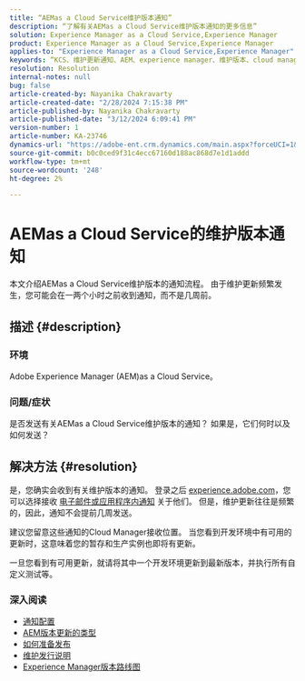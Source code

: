 ```yaml
---
title: “AEMas a Cloud Service维护版本通知”
description: “了解有关AEMas a Cloud Service维护版本通知的更多信息”
solution: Experience Manager as a Cloud Service,Experience Manager
product: Experience Manager as a Cloud Service,Experience Manager
applies-to: "Experience Manager as a Cloud Service,Experience Manager"
keywords: “KCS、维护更新通知、AEM、experience manager、维护版本、cloud manager”
resolution: Resolution
internal-notes: null
bug: false
article-created-by: Nayanika Chakravarty
article-created-date: "2/28/2024 7:15:38 PM"
article-published-by: Nayanika Chakravarty
article-published-date: "3/12/2024 6:09:41 PM"
version-number: 1
article-number: KA-23746
dynamics-url: "https://adobe-ent.crm.dynamics.com/main.aspx?forceUCI=1&pagetype=entityrecord&etn=knowledgearticle&id=9576dbbf-6dd6-ee11-9079-6045bd0065f9"
source-git-commit: b0c0ced9f31c4ecc67160d188ac868d7e1d1addd
workflow-type: tm+mt
source-wordcount: '248'
ht-degree: 2%

---
```


# AEMas a Cloud Service的维护版本通知


本文介绍AEMas a Cloud Service维护版本的通知流程。 由于维护更新频繁发生，您可能会在一两个小时之前收到通知，而不是几周前。

## 描述 {#description}


### 环境

Adobe Experience Manager (AEM)as a Cloud Service。

### 问题/症状

是否发送有关AEMas a Cloud Service维护版本的通知？ 如果是，它们何时以及如何发送？


## 解决方法 {#resolution}


是，您确实会收到有关维护版本的通知。 登录之后 [experience.adobe.com](https://experience.adobe.com)，您可以选择接收 [电子邮件或应用程序内通知](https://experienceleague.adobe.com/docs/experience-manager-cloud-service/content/implementing/using-cloud-manager/notifications.html?lang=en) 关于他们。 但是，维护更新往往是频繁的，因此，通知不会提前几周发送。

建议您留意这些通知的Cloud Manager接收位置。 当您看到开发环境中有可用的更新时，这意味着您的暂存和生产实例也即将有更新。

一旦您看到有可用更新，就请将其中一个开发环境更新到最新版本，并执行所有自定义测试等。

### 深入阅读

- [通知配置](https://experienceleague.adobe.com/docs/experience-manager-cloud-service/content/implementing/using-cloud-manager/notifications.html?lang=en#configuration)
- [AEM版本更新的类型](https://experienceleague.adobe.com/docs/experience-manager-cloud-service/content/implementing/deploying/aem-version-updates.html?lang=en#update-types)
- [如何准备发布](https://experienceleague.adobe.com/docs/experience-manager-cloud-service/content/release-notes/home.html?lang=en#how-to-prepare)
- [维护发行说明](https://experienceleague.adobe.com/docs/experience-manager-cloud-service/content/release-notes/maintenance/latest.html?lang=en)
- [Experience Manager版本路线图](https://experienceleague.adobe.com/docs/experience-manager-release-information/aem-release-updates/update-releases-roadmap.html?lang=zh-Hans#aem-as-cloud-service)

